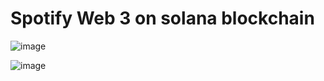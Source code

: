 # Spotify Web 3 on solana blockchain

![image](https://user-images.githubusercontent.com/93990691/202890898-d315a690-ed67-4929-a7ca-c6d41ed3f6bd.png)

![image](https://user-images.githubusercontent.com/93990691/202890904-942205d9-083d-4b84-a086-5e47b56b4a46.png)

